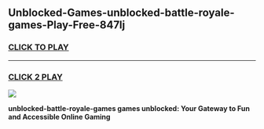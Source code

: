 
## Unblocked-Games-unblocked-battle-royale-games-Play-Free-847lj
<h3>
<a href="https://premium76.site?title=unblocked-battle-royale-games&ref=15A">CLICK TO PLAY</a></h3>
<hr>

<h3>
<a href="https://premium76.site?title=unblocked-battle-royale-games&ref=15A">CLICK 2 PLAY</a>
  
</h3>

<a href="https://premium76.site?title=unblocked-battle-royale-games&ref=15A"><img src="https://clearcache.store/games.png"></a>


**unblocked-battle-royale-games games unblocked: Your Gateway to Fun and Accessible Online Gaming**
